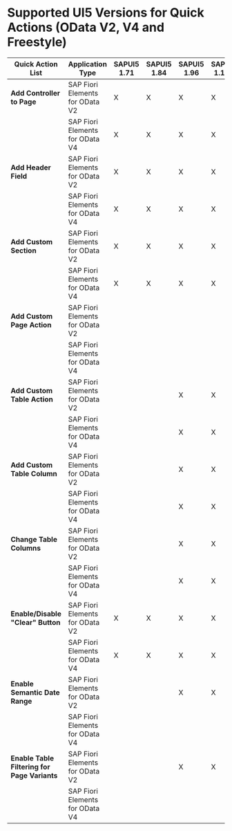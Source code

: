 # Supported UI5 Versions for Quick Actions (OData V2, V4 and Freestyle)


| Quick Action List                     | Application Type                     | SAPUI5 1.71 | SAPUI5 1.84 | SAPUI5 1.96 | SAPUI5 1.108 | SAPUI5 1.120 | SAPUI5 1.24 | SAPUI5 1.27 | SAPUI5 1.130 | SAPUI5 1.131 |
|---------------------------------------|--------------------------------------|-------------|-------------|-------------|---------------|---------------|-------------|-------------|---------------|---------------|
| **Add Controller to Page**            | SAP Fiori Elements for OData V2      | X           | X           | X           | X             | X             | X           | X           | X             | X             |
|                                       | SAP Fiori Elements for OData V4      | X           | X           | X           | X             | X             | X           | X           | X             | X             |
| **Add Header Field**                  | SAP Fiori Elements for OData V2      | X           | X           | X           | X             | X             | X           | X           | X             | X             |
|                                       | SAP Fiori Elements for OData V4      | X           | X           | X           | X             | X             | X           | X           | X             | X             |
| **Add Custom Section**                | SAP Fiori Elements for OData V2      | X           | X           | X           | X             | X             | X           | X           | X             | X             |
|                                       | SAP Fiori Elements for OData V4      | X           | X           | X           | X             | X             | X           | X           | X             | X             |
| **Add Custom Page Action**            | SAP Fiori Elements for OData V2      |             |             |             |               |               |             |             | X             | X             |
|                                       | SAP Fiori Elements for OData V4      |             |             |             |               |               |             |             | X             | X             |
| **Add Custom Table Action**           | SAP Fiori Elements for OData V2      |             |             | X           | X             | X             | X           | X           | X             | X             |
|                                       | SAP Fiori Elements for OData V4      |             |             | X           | X             | X             | X           | X           | X             | X             |
| **Add Custom Table Column**           | SAP Fiori Elements for OData V2      |             |             | X           | X             | X             | X           | X           | X             | X             |
|                                       | SAP Fiori Elements for OData V4      |             |             | X           | X             | X             | X           | X           | X             | X             |
| **Change Table Columns**              | SAP Fiori Elements for OData V2      |             |             | X           | X             | X             | X           | X           | X             | X             |
|                                       | SAP Fiori Elements for OData V4      |             |             | X           | X             | X             | X           | X           | X             | X             |
| **Enable/Disable "Clear" Button**     | SAP Fiori Elements for OData V2      | X           | X           | X           | X             | X             | X           | X           | X             | X             |
|                                       | SAP Fiori Elements for OData V4      | X           | X           | X           | X             | X             | X           | X           | X             | X             |
| **Enable Semantic Date Range**        | SAP Fiori Elements for OData V2      |             |             | X           | X             | X             |             | X           | X             | X             |
|                                       | SAP Fiori Elements for OData V4      |             |             |             |               |               |             | X           | X             | X             |
| **Enable Table Filtering for Page Variants**| SAP Fiori Elements for OData V2      |             |             | X           | X             | X             |             | X           | X             | X             |
|                                       | SAP Fiori Elements for OData V4      |             |             |             |               |               |             |             |               | X             |
